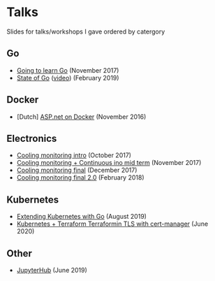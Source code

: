 # Talks
Slides for talks/workshops I gave ordered by catergory

## Go
* [Going to learn Go](https://docs.google.com/presentation/d/1biS9BFx5W9NHTDTf7bpFoki4kmrX3v4J7qmOru7-oVM/edit?usp=sharing) (November 2017)
* [State of Go](https://speakerdeck.com/campoy/the-state-of-go-feb-2019) ([video](https://www.youtube.com/watch?v=mVAh5NSPlnE)) (February 2019)

## Docker 
 * [Dutch] [ASP.net on Docker](https://docs.google.com/presentation/d/1GI-2BkjgK8PGSUI4lyepnCRYHaFhK5uBSbVHPi5DeTI/edit?usp=sharing) (November 2016)

## Electronics
 * [Cooling monitoring intro](https://docs.google.com/presentation/d/133xpBUE_acslVUcudwYcfuak7STw0niPNOy38Daqf7Y/edit?usp=sharing) (October 2017)
 * [Cooling monitoring + Continuous ino mid term](https://docs.google.com/presentation/d/1f3ZfPS9hDf4rcAGoqXM7P9uwuKj5NWtparRQBS5OCcM/edit?usp=sharing) (November 2017)
  * [Cooling monitoring final](https://docs.google.com/presentation/d/1aejnhmTDRiZKuFFRqrzR_X-FzzrlZSo5Tbn8qrUQCYU/edit?usp=sharing) (December 2017)
  * [Cooling monitoring final 2.0](https://docs.google.com/presentation/d/1JlxvyX6jugytjKkR3pp7gyNfFqFyacZSb2p2K--kTk4/edit?usp=sharing) (February 2018)

## Kubernetes
* [Extending Kubernetes with Go](https://speakerdeck.com/meyskens/extending-kubernetes-with-go) (August 2019)
* [Kubernetes + Terraform Terraformin TLS with cert-manager](https://docs.google.com/presentation/d/1SkBUzP_KoPcGvh5RiYs34zJREarkBeYNNjLpnAWN2Xo/edit?usp=sharing) (June 2020)

## Other
* [JupyterHub](https://speakerdeck.com/meyskens/jupyterhub) (June 2019)
